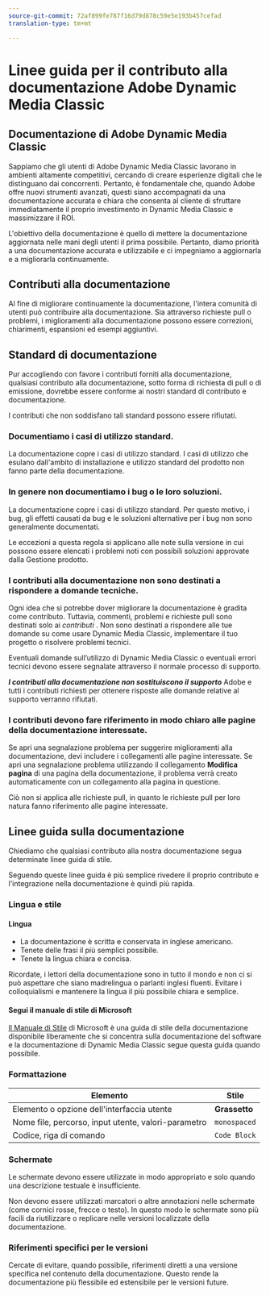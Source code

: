 ```yaml
---
source-git-commit: 72af899fe787f16d79d878c59e5e193b457cefad
translation-type: tm+mt

---
```

# Linee guida per il contributo alla documentazione Adobe Dynamic Media Classic

## Documentazione di Adobe Dynamic Media Classic

Sappiamo che gli utenti di Adobe Dynamic Media Classic lavorano in ambienti altamente competitivi, cercando di creare esperienze digitali che le distinguano dai concorrenti. Pertanto, è fondamentale che, quando Adobe offre nuovi strumenti avanzati, questi siano accompagnati da una documentazione accurata e chiara che consenta al cliente di sfruttare immediatamente il proprio investimento in Dynamic Media Classic e massimizzare il ROI.

L&#39;obiettivo della documentazione è quello di mettere la documentazione aggiornata nelle mani degli utenti il prima possibile. Pertanto, diamo priorità a una documentazione accurata e utilizzabile e ci impegniamo a aggiornarla e a migliorarla continuamente.

## Contributi alla documentazione

Al fine di migliorare continuamente la documentazione, l&#39;intera comunità di utenti può contribuire alla documentazione. Sia attraverso richieste pull o problemi, i miglioramenti alla documentazione possono essere correzioni, chiarimenti, espansioni ed esempi aggiuntivi.

## Standard di documentazione

Pur accogliendo con favore i contributi forniti alla documentazione, qualsiasi contributo alla documentazione, sotto forma di richiesta di pull o di emissione, dovrebbe essere conforme ai nostri standard di contributo e documentazione.

I contributi che non soddisfano tali standard possono essere rifiutati.

### Documentiamo i casi di utilizzo standard.

La documentazione copre i casi di utilizzo standard. I casi di utilizzo che esulano dall&#39;ambito di installazione e utilizzo standard del prodotto non fanno parte della documentazione.

### In genere non documentiamo i bug o le loro soluzioni.

La documentazione copre i casi di utilizzo standard. Per questo motivo, i bug, gli effetti causati da bug e le soluzioni alternative per i bug non sono generalmente documentati.

Le eccezioni a questa regola si applicano alle note sulla versione in cui possono essere elencati i problemi noti con possibili soluzioni approvate dalla Gestione prodotto.

### I contributi alla documentazione non sono destinati a rispondere a domande tecniche.

Ogni idea che si potrebbe dover migliorare la documentazione è gradita come contributo. Tuttavia, commenti, problemi e richieste pull sono destinati solo ai *contributi* . Non sono destinati a rispondere alle tue domande su come usare Dynamic Media Classic, implementare il tuo progetto o risolvere problemi tecnici.

Eventuali domande sull’utilizzo di Dynamic Media Classic o eventuali errori tecnici devono essere segnalate attraverso il normale processo di supporto.

***I contributi alla documentazione non sostituiscono il supporto*** Adobe e tutti i contributi richiesti per ottenere risposte alle domande relative al supporto verranno rifiutati.

### I contributi devono fare riferimento in modo chiaro alle pagine della documentazione interessate.

Se apri una segnalazione problema per suggerire miglioramenti alla documentazione, devi includere i collegamenti alle pagine interessate. Se apri una segnalazione problema utilizzando il collegamento **Modifica pagina** di una pagina della documentazione, il problema verrà creato automaticamente con un collegamento alla pagina in questione.

Ciò non si applica alle richieste pull, in quanto le richieste pull per loro natura fanno riferimento alle pagine interessate.

## Linee guida sulla documentazione

Chiediamo che qualsiasi contributo alla nostra documentazione segua determinate linee guida di stile.

Seguendo queste linee guida è più semplice rivedere il proprio contributo e l&#39;integrazione nella documentazione è quindi più rapida.

### Lingua e stile

#### Lingua

* La documentazione è scritta e conservata in inglese americano.
* Tenete delle frasi il più semplici possibile.
* Tenete la lingua chiara e concisa.

Ricordate, i lettori della documentazione sono in tutto il mondo e non ci si può aspettare che siano madrelingua o parlanti inglesi fluenti. Evitare i colloquialismi e mantenere la lingua il più possibile chiara e semplice.

#### Segui il manuale di stile di Microsoft

[Il Manuale di Stile](https://docs.microsoft.com/en-us/style-guide/welcome/) di Microsoft è una guida di stile della documentazione disponibile liberamente che si concentra sulla documentazione del software e la documentazione di Dynamic Media Classic segue questa guida quando possibile.

### Formattazione

| Elemento | Stile |
|---|---|
| Elemento o opzione dell&#39;interfaccia utente | **Grassetto** |
| Nome file, percorso, input utente, valori-parametro | `monospaced` |
| Codice, riga di comando | ```Code Block``` |

### Schermate

Le schermate devono essere utilizzate in modo appropriato e solo quando una descrizione testuale è insufficiente.

Non devono essere utilizzati marcatori o altre annotazioni nelle schermate (come cornici rosse, frecce o testo). In questo modo le schermate sono più facili da riutilizzare o replicare nelle versioni localizzate della documentazione.

### Riferimenti specifici per le versioni

Cercate di evitare, quando possibile, riferimenti diretti a una versione specifica nel contenuto della documentazione. Questo rende la documentazione più flessibile ed estensibile per le versioni future.
